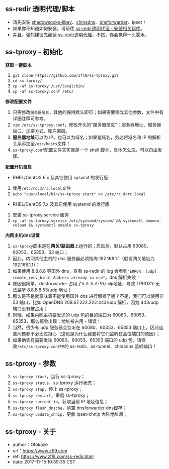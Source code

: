 ## ss-redir 透明代理/脚本
- 请先安装 [shadowsocks-libev](https://github.com/shadowsocks/shadowsocks-libev)、[chinadns](https://github.com/shadowsocks/ChinaDNS)、[dnsforwarder](https://github.com/holmium/dnsforwarder)、ipset！
- 如果你不知道如何安装，请前往 [ss-redir透明代理 - 安装相关组件](https://www.zfl9.com/ss-redir.html#安装相关组件)。
- 并且，强烈建议先阅读 [ss-redir透明代理](https://www.zfl9.com/ss-redir.html)，不然，你会觉得一头雾水。

## ss-tproxy - 初始化
**获取一键脚本**
1. `git clone https://github.com/zfl9/ss-tproxy.git`
2. `cd ss-tproxy/`
3. `cp -af ss-tproxy /usr/local/bin/`
4. `cp -af ss-tproxy.conf /etc/`

**修改配置文件**
1. 只需修改`服务器信息`，其他的保持默认即可；如果需要修改其他参数，文件中有详细注释可参考。
2. `vim /etc/ss-tproxy.conf`，修改开头的"服务器信息"：服务器地址、服务器端口、加密方式、账户密码。
3. **服务器地址**可以为 IP，也可以为域名；如果是域名，务必将域名和 IP 的解析关系添加至`/etc/hosts`文件！
4. `ss-tproxy.conf`配置文件其实就是一个 shell 脚本，具体怎么玩，可以自由发挥。

**配置开机自启**
- RHEL/CentOS 6.x 及其它使用 sysvinit 的发行版
 1. 使用`/etc/rc.d/rc.local`文件
 2. `echo "/usr/local/bin/ss-tproxy start" >> /etc/rc.d/rc.local`
- RHEL/CentOS 7.x 及其它使用 systemd 的发行版
 1. 安装 ss-tproxy.service 服务
 2. `cp -af ss-tproxy.service /etc/systemd/system/ && systemctl daemon-reload && systemctl enable ss-tproxy`

**内网主机dns设置**
1. `ss-tproxy`脚本是在**网关/路由器**上运行的；启动后，默认占用 60080、60053、65353、53 端口；
2. 因此，内网其他主机的 dns 服务器必须指向 192.168.1.1（假设网关地址为 192.168.1.1）；
3. 如果使用 8.8.8.8 等国外 dns，查看 ss-redir 的 log 会看到`"ERROR: [udp] remote_recv_bind: Address already in use"`，dns 解析失败！
4. 原因很简单，dnsforwarder 占用了`0.0.0.0:53/udp`地址，导致 TPROXY 无法监听 8.8.8.8:53/udp 地址！
5. 那么是不是就意味着不能使用国外 dns 进行解析了呢？不是，我们可以使用非 53 端口，比如 OpenDNS 208.67.222.222:443/udp 解析，因为 443/udp 端口没有被占用；
6. 同理，如果内网主机要发送的 udp 包的目的端口为 60080、60053、65353，那么都会出现：地址被占用 - 错误！
7. 当然，很少有 udp 服务器会监听在 60080、60053、65353 端口上，因此这些问题都不必太过担心（这也是为什么我要将它们监听在高位端口的原因）；
8. 如果确实有需要发往 60080、60053、65353 端口的 udp 包，请修改`/etc/ss-tproxy.conf`中的 ss-redir、ss-tunnel、chinadns 监听端口！

## ss-tproxy - 参数
1. `ss-tproxy start`，运行 ss-tproxy；
2. `ss-tproxy status`，ss-tproxy 运行状态；
3. `ss-tproxy stop`，停止 ss-tproxy；
4. `ss-tproxy restart`，重启 ss-tproxy；
5. `ss-tproxy current_ip`，获取当前 IP 地址信息；
6. `ss-tproxy flush_dnsche`，清空 dnsforwarder dns缓存；
7. `ss-tproxy update_chnip`，更新 ipset-chnip 大陆地址段；

## ss-tproxy - 关于
- author：Otokaze
- url：https://www.zfl9.com
- ref: https://www.zfl9.com/ss-redir.html
- date: 2017-11-15 10:39:35 CST
